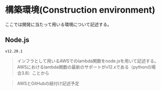 # 構築環境(Construction environment)
ここでは開発に当たって用いる環境について記述する。

## Node.js
~~~
v12.20.1
~~~
> インフラとして用いるAWSでのlambda関数をnode.jsを用いて記述する。  
> AWSにおけるlambda関数の最新のサポートがv12.xである（pythonの場合3.8）ことから

> AWSとGitHubの紐付け記述予定
